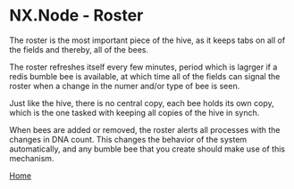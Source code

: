 # NX.Node - Roster


The roster is the most important piece of the hive, as it keeps tabs on all of the fields
and thereby, all of the bees.

The roster refreshes itself every few minutes, period which is lagrger if a redis 
bumble bee is available, at which time all of the fields can signal the roster when a change
in the numer and/or type of bee is seen.

Just like the hive, there is no central copy, each bee holds its own copy, which is the
one tasked with keeping all copies of the hive in synch.

When bees are added or removed, the roster alerts all processes with the changes in DNA count.
This changes the behavior of the system automatically, and any bumble bee that you create should 
make use of this mechanism.

[Home](../README.md)

